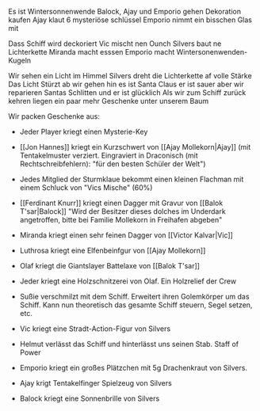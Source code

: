 Es ist Wintersonnenwende
Balock, Ajay und Emporio gehen Dekoration kaufen
Ajay klaut 6 mysteriöse schlüssel
Emporio nimmt ein bisschen Glas mit

Dass Schiff wird deckoriert
Vic mischt nen Ounch
Silvers baut ne Lichterkette
Miranda macht esssen
Emporio macht Wintersonenwenden-Kugeln

Wir sehen ein Licht im Himmel
Silvers dreht die Lichterkette af volle Stärke
Das Licht Stürzt ab
wir gehen hin
es ist Santa Claus
er ist sauer
aber wir reparieren Santas Schlitten und er ist glücklich
Als wir zum Schiff zurück kehren liegen ein paar mehr Geschenke unter unserem Baum

Wir packen Geschenke aus:
- Jeder Player kriegt einen Mysterie-Key
- [[Jon Hannes]] kriegt ein Kurzschwert von [[Ajay Mollekorn|Ajay]] (mit Tentakelmuster verziert. Eingraviert in Draconisch (mit Rechtschreibfehlern): "für den besten Schüler der Welt")
- Jedes Mitglied der Sturmklaue bekommt einen kleinen Flachman mit einem Schluck von "Vics Mische" (60%)
- [[Ferdinant Knurr]] kriegt einen Dagger mit Gravur von [[Balok T'sar|Balock]] "Wird der Besitzer dieses dolches im Underdark angetroffen, bitte bei Familie Mollekorn in Freihafen abgeben"
- Miranda kriegt einen sehr feinen Dagger von [[Victor Kalvar|Vic]]
- Luthrosa kriegt eine Elfenbeinfgur von [[Ajay Mollekorn]]
- Olaf kriegt die Giantslayer Battelaxe von [[Balok T'sar]]
- Jeder kriegt eine Holzschnitzerei von Olaf. Ein Holzrelief der Crew

- Sußie verschmilzt mit dem Schiff. Erweitert ihren Golemkörper um das Schiff. Kann nun theoretisch das gesamte Schiff steuern, Segel setzen, etc.

- Vic kriegt eine Stradt-Action-Figur von Silvers
- Helmut verlässt das Schiff und hinterlässt uns seinen Stab. Staff of Power
- Emporio kriegt ein großes Plätzchen mit 5g Drachenkraut von Silvers. 
- Ajay krigt Tentakelfinger Spielzeug von Silvers
- Balock kriegt eine Sonnenbrille von Silvers